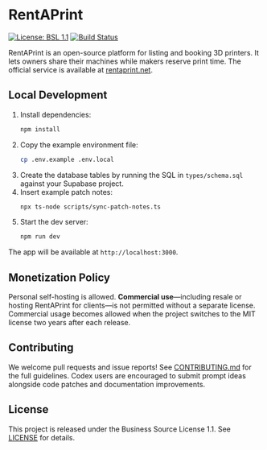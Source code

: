 # RentAPrint

[![License: BSL 1.1](https://img.shields.io/badge/License-BSL--1.1-blue.svg)](LICENSE)
[![Build Status](https://github.com/rentaprint/rentaprint/actions/workflows/ci.yml/badge.svg)](https://github.com/rentaprint/rentaprint/actions/workflows/ci.yml)

RentAPrint is an open-source platform for listing and booking 3D printers. It
lets owners share their machines while makers reserve print time. The official
service is available at [rentaprint.net](https://rentaprint.net).

## Local Development

1. Install dependencies:
   ```bash
   npm install
   ```
2. Copy the example environment file:
   ```bash
   cp .env.example .env.local
   ```
3. Create the database tables by running the SQL in `types/schema.sql` against
   your Supabase project.
4. Insert example patch notes:
   ```bash
   npx ts-node scripts/sync-patch-notes.ts
   ```
5. Start the dev server:
   ```bash
   npm run dev
   ```

The app will be available at `http://localhost:3000`.

## Monetization Policy

Personal self-hosting is allowed. **Commercial use**&mdash;including resale or
hosting RentAPrint for clients&mdash;is not permitted without a separate
license. Commercial usage becomes allowed when the project switches to the MIT
license two years after each release.

## Contributing

We welcome pull requests and issue reports! See
[CONTRIBUTING.md](.github/CONTRIBUTING.md) for the full guidelines.
Codex users are encouraged to submit prompt ideas alongside code patches and
documentation improvements.

## License

This project is released under the Business Source License 1.1. See
[LICENSE](LICENSE) for details.
